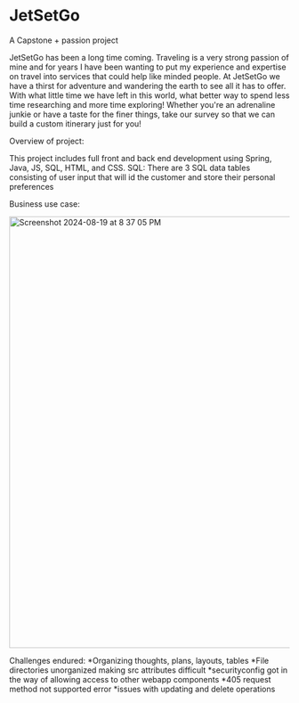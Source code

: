 # JetSetGo
A Capstone + passion project


JetSetGo has been a long time coming. Traveling is a very strong passion of mine and for years I have been wanting to put my experience and expertise on travel into services that could help like minded people. At JetSetGo we have a thirst for adventure and wandering the earth to see all it has to offer. With what little time we have left in this world, what better way to spend less time researching and more time exploring! Whether you're an adrenaline junkie or have a taste for the finer things, take our survey so that we can build a custom itinerary just for you! 

Overview of project:

This project includes full front and back end development using Spring, Java, JS, SQL, HTML, and CSS. 
SQL:
There are 3 SQL data tables consisting of user input that will id the customer and store their personal preferences

Business use case:


<img width="775" alt="Screenshot 2024-08-19 at 8 37 05 PM" src="https://github.com/user-attachments/assets/994a7148-6da8-4c9a-b156-57f558bbddd1">



Challenges endured:
*Organizing thoughts, plans, layouts, tables
*File directories unorganized making src attributes difficult
*securityconfig got in the way of allowing access to other webapp components
*405 request method not supported error
*issues with updating and delete operations

